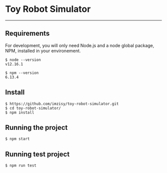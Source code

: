 # Toy Robot Simulator

---
## Requirements

For development, you will only need Node.js and a node global package, NPM, installed in your environement.

    $ node --version
    v12.16.1

    $ npm --version
    6.13.4

## Install

    $ https://github.com/imzisy/toy-robot-simulator.git
    $ cd toy-robot-simulator/
    $ npm install

## Running the project

    $ npm start

## Running test project

    $ npm run test